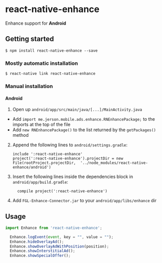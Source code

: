 
# react-native-enhance

Enhance support for **Android**

## Getting started

`$ npm install react-native-enhance --save`

### Mostly automatic installation

`$ react-native link react-native-enhance`

### Manual installation


#### Android

1. Open up `android/app/src/main/java/[...]/MainActivity.java`
  - Add `import me.jerson.mobile.ads.enhance.RNEnhancePackage;` to the imports at the top of the file
  - Add `new RNEnhancePackage()` to the list returned by the `getPackages()` method
2. Append the following lines to `android/settings.gradle`:
  	```
  	include ':react-native-enhance'
  	project(':react-native-enhance').projectDir = new File(rootProject.projectDir, 	'../node_modules/react-native-enhance/android')
  	```
3. Insert the following lines inside the dependencies block in `android/app/build.gradle`:
  	```
      compile project(':react-native-enhance')
  	```
4. Add `FGL-Enhance-Connector.jar` to your `android/app/libs/enhance` dir

 
## Usage
```javascript
import Enhance from 'react-native-enhance';

  Enhance.logEvent(event, key = "", value = "");
  Enhance.hideOverlayAd();
  Enhance.showOverlayAdWithPosition(position);
  Enhance.showInterstitialAd();
  Enhance.showSpecialOffer();

```
  